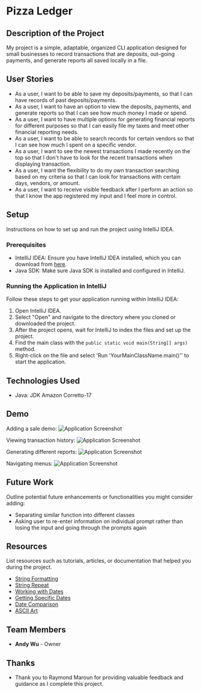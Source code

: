 # Pizza Ledger

## Description of the Project

My project is a simple, adaptable, organized CLI application designed for small businesses to record transactions 
that are deposits, out-going payments, and generate reports all saved locally in a file.

## User Stories

- As a user, I want to be able to save my deposits/payments, so that I can have records of past deposits/payments.
- As a user, I want to have an option to view the deposits, payments, and generate reports so that I can see how much money I made or spend.
- As a user, I want to have multiple options for generating financial reports for different purposes so that I can easily file my taxes and meet other financial reporting needs.
- As a user, I want to be able to search records for certain vendors so that I can see how much I spent on a specific vendor.
- As a user, I want to see the newest transactions I made recently on the top so that I don't have to look for the recent transactions when displaying transaction.
- As a user, I want the flexibility to do my own transaction searching based on my criteria so that I can look for transactions with certain days, vendors, or amount.
- As a user, I want to receive visible feedback after I perform an action so that I know the app registered my input and I feel more in control.

## Setup

Instructions on how to set up and run the project using IntelliJ IDEA.

### Prerequisites

- IntelliJ IDEA: Ensure you have IntelliJ IDEA installed, which you can download from [here](https://www.jetbrains.com/idea/download/).
- Java SDK: Make sure Java SDK is installed and configured in IntelliJ.

### Running the Application in IntelliJ

Follow these steps to get your application running within IntelliJ IDEA:

1. Open IntelliJ IDEA.
2. Select "Open" and navigate to the directory where you cloned or downloaded the project.
3. After the project opens, wait for IntelliJ to index the files and set up the project.
4. Find the main class with the `public static void main(String[] args)` method.
5. Right-click on the file and select 'Run 'YourMainClassName.main()'' to start the application.

## Technologies Used

- Java: JDK Amazon Corretto-17

## Demo

Adding a sale demo:
![Application Screenshot](add.gif)

Viewing transaction history:
![Application Screenshot](ledger.gif)

Generating different reports:
![Application Screenshot](report.gif)

Navigating menus:
![Application Screenshot](navigation.gif)

## Future Work

Outline potential future enhancements or functionalities you might consider adding:

- Separating similar function into different classes
- Asking user to re-enter information on individual prompt rather than losing the input and going through the prompts again

## Resources

List resources such as tutorials, articles, or documentation that helped you during the project.

- [String Formatting](https://www.w3schools.com/java/ref_string_format.asp)
- [String Repeat](https://stackoverflow.com/questions/1235179/simple-way-to-repeat-a-string)
- [Working with Dates](https://www.geeksforgeeks.org/java/compare-dates-in-java/)
- [Getting Specific Dates](https://stackoverflow.com/questions/22223786/get-first-and-last-day-of-month-using-threeten-localdate
  )
- [Date Comparison](https://stackoverflow.com/questions/5927109/sort-objects-in-arraylist-by-date)
- [ASCII Art](https://ascii.co.uk/)

## Team Members

- **Andy Wu** - Owner

## Thanks

- Thank you to Raymond Maroun for providing valuable feedback and guidance as I complete this project.
